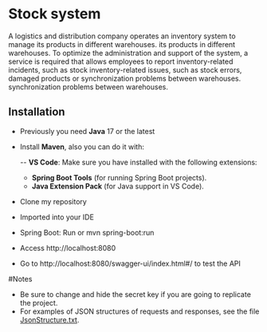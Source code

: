 

# Stock system

A logistics and distribution company operates an inventory system to manage its products in different warehouses.
its products in different warehouses. To optimize the administration and support of the
system, a service is required that allows employees to report inventory-related incidents, such as stock
inventory-related issues, such as stock errors, damaged products or synchronization problems between warehouses.
synchronization problems between warehouses.

## Installation

- Previously you need **Java** 17 or the latest
- Install **Maven**, also you can do it with:

   -- **VS Code**: Make sure you have installed with the  following extensions:
    - **Spring Boot Tools** (for running Spring Boot projects).
    - **Java Extension Pack** (for Java support in VS Code).
- Clone my repository
- Imported into your IDE
- Spring Boot: Run or mvn spring-boot:run
- Access http://localhost:8080
- Go to http://localhost:8080/swagger-ui/index.html#/ to test the API
    
#Notes

- Be sure to change and hide the secret key if you are going to replicate the project.
- For examples of JSON structures of requests and responses, see the file [JsonStructure.txt](./docs/JsonStructure.txt).
